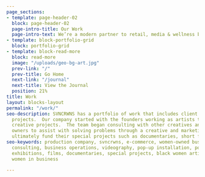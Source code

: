 ```yaml
---
page_sections:
- template: page-header-02
  block: page-header-02
  page-intro-title: Our Work
  page-intro-text: We’re a modern partner to retail, media & wellness brands.  We use our skills to solve problems for organizations and personal brands by way of producing content (photo + film), websites and events.  We’re a brand management company that creates cinematic stories for brands + products and we offer consulting to identify opportunities of growth + efficiency in business operations. View our work&nbsp;below.
- template: block-portfolio-grid
  block: portfolio-grid
- template: block-read-more
  block: read-more
  image: "/uploads/geo-bg-art.jpg"
  prev-link: "/"
  prev-title: Go Home
  next-link: "/journal"
  next-title: View the Journal
  position: 21%
title: Work
layout: blocks-layout
permalink: "/work/"
seo-description: SVNCRWNS has a portfolio of work that includes client work and in-house
  projects.  Our company started with the founders working as artists to fund their
  creative projects.  The team began consulting with other creatives and small business
  owners to assist with solving problems through a creative and marketing lens, to
  ultimately fund their special projects such as documentaries, short films and exhibitions.
seo-keywords: production company, svncrwns, e-commerce, women-owned businesses, photography,
  consulting, business operations, videography, pop-up installation, pop-up shop,
  exhibitions, films, documentaries, special projects, black women artists, black
  women in business

---
```

